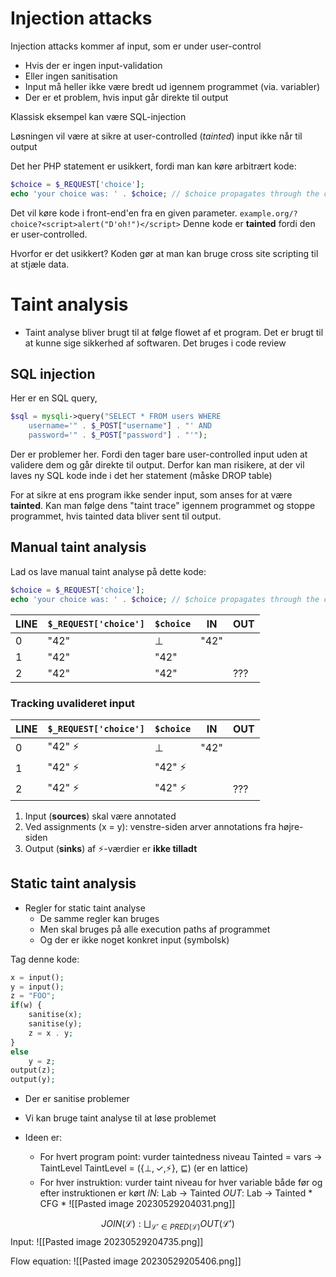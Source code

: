 # Injection attacks
Injection attacks kommer af input, som er under user-control 
* Hvis der er ingen input-validation 
* Eller ingen sanitisation 
* Input må heller ikke være bredt ud igennem programmet (via. variabler)
* Der er et problem, hvis input går direkte til output 

Klassisk eksempel kan være SQL-injection 

Løsningen vil være at sikre at user-controlled (*tainted*) input ikke når til output

Det her PHP statement er usikkert, fordi man kan køre arbitrært kode:
```php
$choice = $_REQUEST['choice'];
echo 'your choice was: ' . $choice; // $choice propagates through the code
```
Det vil køre kode i front-end'en fra en given parameter.
`example.org/?choice?<script>alert("D'oh!")</script>`
Denne kode er **tainted** fordi den er user-controlled.

Hvorfor er det usikkert?
Koden gør at man kan bruge cross site scripting til at stjæle data.

# Taint analysis
* Taint analyse bliver brugt til at følge flowet af et program. Det er brugt til at kunne sige sikkerhed af softwaren. Det bruges i code review  

## SQL injection
Her er en SQL query, 
```php
$sql = mysqli->query("SELECT * FROM users WHERE
	username='" . $_POST["username"] . "' AND
	password='" . $_POST["password"] . "'");
```
Der er problemer her. Fordi den tager bare user-controlled input uden at validere dem og går direkte til output. Derfor kan man risikere, at der vil laves ny SQL kode inde i det her statement (måske DROP table)   

For at sikre at ens program ikke sender input, som anses for at være **tainted**. Kan man følge dens "taint trace" igennem programmet og stoppe programmet, hvis tainted data bliver sent til output.

## Manual taint analysis
Lad os lave manual taint analyse på dette kode:
```php
$choice = $_REQUEST['choice'];
echo 'your choice was: ' . $choice; // $choice propagates through the code
```

| LINE | `$_REQUEST['choice']` | `$choice` | IN | OUT |
|------|---------------------|----------|----|-----|
| 0 | "42" | $\bot$ | "42" |  |
| 1 | "42" | "42" | | |
| 2 | "42" | "42" | | ???|

### Tracking uvalideret input 

| LINE | `$_REQUEST['choice']` | `$choice` | IN | OUT |
|------|---------------------|----------|----|-----|
| 0 | "42" ⚡| $\bot$ | "42" |  |
| 1 | "42" ⚡ | "42" ⚡ | | |
| 2 | "42" ⚡| "42" ⚡ | | ???|
1. Input (**sources**) skal være annotated
2. Ved assignments (x = y): venstre-siden arver annotations fra højre-siden
3. Output (**sinks**) af ⚡-værdier er **ikke tilladt**

## Static taint analysis
* Regler for static taint analyse 
	* De samme regler kan bruges
	* Men skal bruges på alle execution paths af programmet 
	* Og der er ikke noget konkret input (symbolsk)

Tag denne kode:
```php
x = input();
y = input();
z = "FOO";
if(w) {
	sanitise(x);
	sanitise(y);
	z = x . y;
}
else
	y = z;
output(z);
output(y);
```
* Der er sanitise problemer
* Vi kan bruge taint analyse til at løse problemet

* Ideen er:
	* For hvert program point: vurder taintedness niveau 
		Tainted = vars -> TaintLevel
		TaintLevel = ({$\bot,\checkmark,$⚡}, $\sqsubseteq$) (er en lattice)
	 * For hver instruktion: vurder taint niveau for hver variable både før og efter instruktionen er kørt
		 *IN*: Lab -> Tainted
		 *OUT*: Lab -> Tainted
	  * CFG
	  * ![[Pasted image 20230529204031.png]]

$$JOIN(\mathcal{L}): \bigsqcup _{\mathcal{L}'\in PRED(\mathcal{L})} OUT(\mathcal{L'})$$
Input:
![[Pasted image 20230529204735.png]]

Flow equation:
![[Pasted image 20230529205406.png]]
